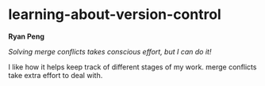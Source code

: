 # learning-about-version-control
**Ryan Peng**

*Solving merge conflicts takes conscious effort, but I can do it!*

I like how it helps keep track of different stages of my work.
merge conflicts take extra effort to deal with.